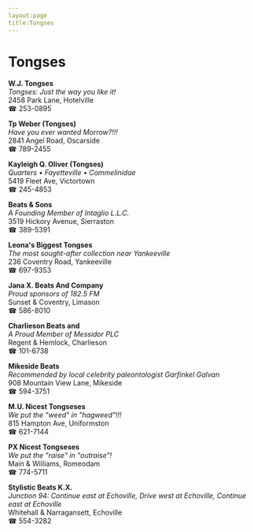 ```yaml
---
layout:page
title:Tongses
---
```

# Tongses

**W.J. Tongses**  
_Tongses: Just the way you like it!_  
2458 Park Lane, Hotelville  
☎ 253-0895



**Tp Weber (Tongses)**  
_Have you ever wanted Morrow?!!!_  
2841 Angel Road, Oscarside  
☎ 789-2455



**Kayleigh Q. Oliver (Tongses)**  
_Quarters • Fayetteville • Commelinidae_  
5419 Fleet Ave, Victortown  
☎ 245-4853



**Beats & Sons**  
_A Founding Member of Intaglio L.L.C._  
3519 Hickory Avenue, Sierraston  
☎ 389-5391



**Leona's Biggest Tongses**  
_The most sought-after collection near Yankeeville_  
236 Coventry Road, Yankeeville  
☎ 697-9353



**Jana X. Beats And Company**  
_Proud sponsors of 182.5 FM_  
Sunset & Coventry, Limason  
☎ 586-8010



**Charlieson Beats and**  
_A Proud Member of Messidor PLC_  
Regent & Hemlock, Charlieson  
☎ 101-6738



**Mikeside Beats**  
_Recommended by local celebrity paleontologist Garfinkel Galvan_  
908 Mountain View Lane, Mikeside  
☎ 594-3751



**M.U. Nicest Tongseses**  
_We put the "weed" in "hagweed"!!!_  
815 Hampton Ave, Uniformston  
☎ 621-7144



**PX Nicest Tongseses**  
_We put the "raise" in "outraise"!_  
Main & Williams, Romeodam  
☎ 774-5711



**Stylistic Beats K.X.**  
_Junction 94: Continue east at Echoville, Drive west at Echoville, Continue east at Echoville_  
Whitehall & Narragansett, Echoville  
☎ 554-3282



